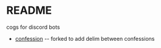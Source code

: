 # README

cogs for discord bots

* [confession](https://github.com/Jintaku/Jintaku-Cogs-V3/tree/master/confession) -- forked to add delim between confessions
